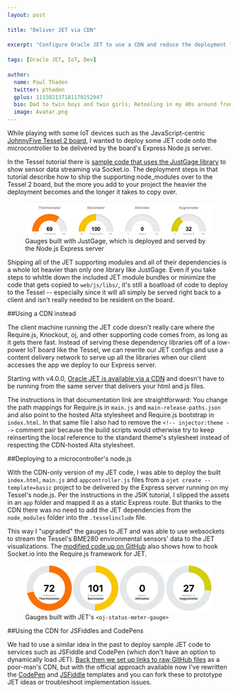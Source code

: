 ```yaml
---
layout: post

title: "Deliver JET via CDN"

excerpt: "Configure Oracle JET to use a CDN and reduce the deployment footprint"

tags: [Oracle JET, IoT, Dev]

author:
  name: Paul Thaden
  twitter: pthaden
  gplus: 111502137181170252947 
  bio: Dad to twin boys and twin girls; Retooling in my 40s around front-end dev and JavaScript; Oracle CX Apps Sales Consultant; all-around guy
  image: Avatar.png
---
```


While playing with some IoT devices such as the JavaScript-centric [JohnnyFive Tessel 2 board](https://www.sparkfun.com/j5ik), I wanted to deploy some JET code onto the microcontroller to be delivered by the board's Express Node.js server.  

In the Tessel tutorial there is [sample code that uses the JustGage library](https://learn.sparkfun.com/tutorials/experiment-guide-for-the-johnny-five-inventors-kit/experiment-10-using-the-bme280) to show sensor data streaming via Socket.io. The deployment steps in that tutorial describe how to ship the supporting node_modules over to the Tessel 2 board, but the more you add to your project the heavier the deployment becomes and the longer it takes to copy over.

<figure class="full zoomable"><img src="/images/20180101/justgage-gauges.png"><figcaption>Gauges built with JustGage, which is deployed and served by the Node.js Express server</figcaption></figure>

Shipping all of the JET supporting modules and all of their dependencies is a whole lot heavier than only one library like JustGage.  Even if you take steps to whittle down the included JET module bundles or minimize the code that gets copied to `web/js/libs/`, it's still a boatload of code to deploy to the Tessel -- especially since it will all simply be served right back to a client and isn't really needed to be resident on the board.

##Using a CDN instead

The client machine running the JET code doesn't really care where the Require.js, Knockout, oj, and other supporting code comes from, as long as it gets there fast.  Instead of serving these dependency libraries off of a low-power IoT board like the Tessel, we can rewrite our JET configs and use a content delivery network to serve up all the libraries when our client accesses the app we deploy to our Express server.

Starting with v4.0.0, [Oracle JET is available via a CDN](https://docs.oracle.com/middleware/jet410/jet/developer/GUID-219A636B-0D0B-4A78-975B-0528497A82DD.htm#JETDG-GUID-219A636B-0D0B-4A78-975B-0528497A82DD) and doesn't have to be running from the same server that delivers your html and js files.

The instructions in that documentation link are straightforward:  You change the path mappings for Require.js in `main.js` and `main-release-paths.json` and also point to the hosted Alta stylesheet and Require.js bootstrap in `index.html`.  In that same file I also had to remove the `<!-- injector:theme -->` comment pair because the build scripts would otherwise try to keep reinserting the local reference to the standard theme's stylesheet instead of respecting the CDN-hosted Alta stylesheet.

##Deploying to a microcontroller's node.js

With the CDN-only version of my JET code, I was able to deploy the built `index.html`, `main.js` and `appcontroller.js` files from a `ojet create --template=basic` project to be delivered by the Express server running on my Tessel's node.js.  Per the instructions in the J5IK tutorial, I slipped the assets in an `app` folder and mapped it as a static Express route.  But thanks to the CDN there was no need to add the JET dependencies from the `node_modules` folder into the `.tesselinclude` file.

This way I "upgraded" the gauges to JET and was able to use websockets to stream the Tessel's BME280 environmental sensors' data to the JET visualizations.  The [modified code up on GitHub](https://github.com/pthaden/j5ik-Experiment10) also shows how to hook Socket.io into the Require.js framework for JET.

<figure class="full zoomable"><img src="/images/20180101/jet-gauges.png"><figcaption>Gauges built with JET's <code>&lt;oj-status-meter-gauge></code></figcaption></figure>

##Using the CDN for JSFiddles and CodePens

We had to use a similar idea in the past to deploy sample JET code to services such as JSFiddle and CodePen (which don't have an option to dynamically load JET). [Back then we set up links to raw GitHub files](/2016/09/27/jsfiddle-jet-base-for-2.1.0/) as a poor-man's CDN, but with the official approach available now I've rewritten the [CodePen](https://codepen.io/pthaden/pen/PEjWyo) and [JSFiddle](https://jsfiddle.net/pthaden/h77Logno/) templates and you can fork these to prototype JET ideas or troubleshoot implementation issues.





